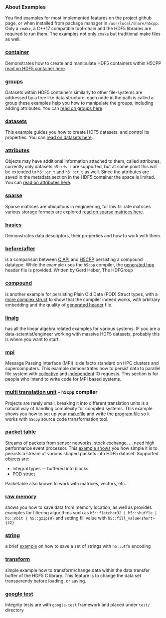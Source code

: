 ### About Examples
You find examples for most implemented features on the project github page, or when installed from package manager in `/usr/local/share/h5cpp`. Only a `cmake`, a C++17 compatible tool-chain and the HDF5 libraries are required to run them. The examples not only `cmake` but traditional make files as well.

### [container][11]
Demonstrates how to create and manipulate HDF5 containers within H5CPP
 [read on HDF5 container here][104].

### [groups][10]
Datasets within HDF5 containers similarly to other file-systems are addressed by a tree like data structure, each node in the path is called a group these examples help you how to manipulate the groups, including adding attributes.
You can [read on groups here][102].

### [datasets][10]
This example guides you how to create HDF5 datasets, and control its properties. You can [read on datasets here][103].

### [attributes][10]
Objects may have additional information attached to them, called attributes, currently only datasets `h5::ds_t` are supported, but at some point this will be extended to `h5::gr_t` and `h5::dt_t` as well. Since the attributes are saved in the metadata section in the HDF5 container the space is limited. You can [read on attributes here][101].

### [sparse][11]
Sparse matrices are ubiquitous in engineering, for low fill rate matrices various storage formats are explored
[read on sparse matrices here][105].


### [basics][11]
Demonstrates data descriptors, their properties and how to work with them.

### [before/after][12]
is a comparison between [C API][13] and [H5CPP][14] persisting a compound datatype. While the example uses the `h5cpp` compiler, the [generated.hpp][15] header file is provided. Written by Gerd Heber, The HDFGroup


### [compound][16]
is another example for persisting Plain Old Data (POD) Struct types, with a [more complex struct][17] to show that the compiler indeed works, with arbitrary embedding and the quality of [generated header][18] file.

### [linalg][19]
has all the linear algebra related examples for various systems. IF you are a data-scientist/engineer working with massive HDF5 datasets, probably this is where you want to start.

### [mpi][20]
Message Passing Interface (MPI) is de facto standard on HPC clusters and supercomputers. This example demonstrates how to persist data to parallel file system with [collective][21] and [independent][22] IO requests. This section is for people who intend to write code for MPI based systems.

### [multi translation unit][23] - `h5cpp` compiler
Projects are rarely small, breaking it into different translation units is a natural way of handling complexity for compiled systems. This example shows you how to set up your [makefile][24] and write the [program file][25] so it works with `h5cpp` source code transformation tool.


### [packet table][26]
Streams of packets from sensor networks, stock exchange, ... need high performance event processor. This [example shows][27] you how simple it is to persists a stream of various shaped packets into HDF5 dataset. Supported objects are:

* integral types -- buffered into blocks
* POD struct 

Packetable also known to work with matrices, vectors, etc...

### [raw memory][28]
shows you how to save data from memory location, as well as provides examples for filtering algorithms such as
`h5::fletcher32 | h5::shuffle | h5::nbit | h5::gzip{9}` and setting fill value with `h5::fill_value<short>{42}`


### [string][29]
a brief [example][30] on how to save a set of strings with `h5::utf8` encoding


### [transform][31]
simple example how to transform/change data within the data transfer buffer of the HDF5 C library. This feature is 
to change the data set transparently before loading, or saving.

### [google test][400]
Integrity tests are with `google-test` framework and placed under `test/` directory


[10]: https://github.com/steven-varga/h5cpp/tree/master/examples/attributes
[11]: https://github.com/steven-varga/h5cpp/tree/master/examples/basics
[12]: https://github.com/steven-varga/h5cpp/tree/master/examples/before-after
[13]: https://github.com/steven-varga/h5cpp/blob/master/examples/before-after/compound.c
[14]: https://github.com/steven-varga/h5cpp/blob/master/examples/before-after/compound.cpp
[15]: https://github.com/steven-varga/h5cpp/blob/master/examples/before-after/generated.h
[16]: https://github.com/steven-varga/h5cpp/tree/master/examples/compound
[17]: https://github.com/steven-varga/h5cpp/blob/master/examples/compound/struct.h
[18]: https://github.com/steven-varga/h5cpp/blob/master/examples/compound/generated.h
[19]: https://github.com/steven-varga/h5cpp/tree/master/examples/linalg
[20]: https://github.com/steven-varga/h5cpp/tree/master/examples/mpi
[21]: https://github.com/steven-varga/h5cpp/blob/master/examples/mpi/collective.cpp
[22]: https://github.com/steven-varga/h5cpp/blob/master/examples/mpi/independent.cpp
[23]: https://github.com/steven-varga/h5cpp/tree/master/examples/multi-tu
[24]: https://github.com/steven-varga/h5cpp/blob/master/examples/multi-tu/Makefile
[25]: https://github.com/steven-varga/h5cpp/blob/master/examples/multi-tu/tu_01.cpp
[26]: https://github.com/steven-varga/h5cpp/tree/master/examples/packet-table
[27]: https://github.com/steven-varga/h5cpp/blob/master/examples/packet-table/packettable.cpp
[28]: https://github.com/steven-varga/h5cpp/tree/master/examples/raw_memory
[29]: https://github.com/steven-varga/h5cpp/blob/master/examples/string
[30]: https://github.com/steven-varga/h5cpp/blob/master/examples/string/string.cpp
[31]: https://github.com/steven-varga/h5cpp/tree/master/examples/transform
[32]: https://github.com/steven-varga/h5cpp/blob/master/examples/transform/transform.cpp




[101]: examples/attributes.md 
[102]: examples/groups.md 
[103]: examples/datasets.md 
[104]: examples/container.md 
[105]: examples/sparse-matrix.md

[400]: test.md 
